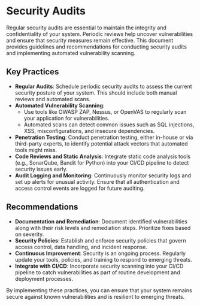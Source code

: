 # Security Audits

Regular security audits are essential to maintain the integrity and confidentiality of your system. Periodic reviews help uncover vulnerabilities and ensure that security measures remain effective. This document provides guidelines and recommendations for conducting security audits and implementing automated vulnerability scanning.

## Key Practices

- **Regular Audits**: Schedule periodic security audits to assess the current security posture of your system. This should include both manual reviews and automated scans.
- **Automated Vulnerability Scanning**: 
  - Use tools like OWASP ZAP, Nessus, or OpenVAS to regularly scan your application for vulnerabilities. 
  - Automated scans can detect common issues such as SQL injections, XSS, misconfigurations, and insecure dependencies.
- **Penetration Testing**: Conduct penetration testing, either in-house or via third-party experts, to identify potential attack vectors that automated tools might miss.
- **Code Reviews and Static Analysis**: Integrate static code analysis tools (e.g., SonarQube, Bandit for Python) into your CI/CD pipeline to detect security issues early.
- **Audit Logging and Monitoring**: Continuously monitor security logs and set up alerts for unusual activity. Ensure that all authentication and access control events are logged for future auditing.

## Recommendations

- **Documentation and Remediation**: Document identified vulnerabilities along with their risk levels and remediation steps. Prioritize fixes based on severity.
- **Security Policies**: Establish and enforce security policies that govern access control, data handling, and incident response.
- **Continuous Improvement**: Security is an ongoing process. Regularly update your tools, policies, and training to respond to emerging threats.
- **Integrate with CI/CD**: Incorporate security scanning into your CI/CD pipeline to catch vulnerabilities as part of routine development and deployment processes.

By implementing these practices, you can ensure that your system remains secure against known vulnerabilities and is resilient to emerging threats.
